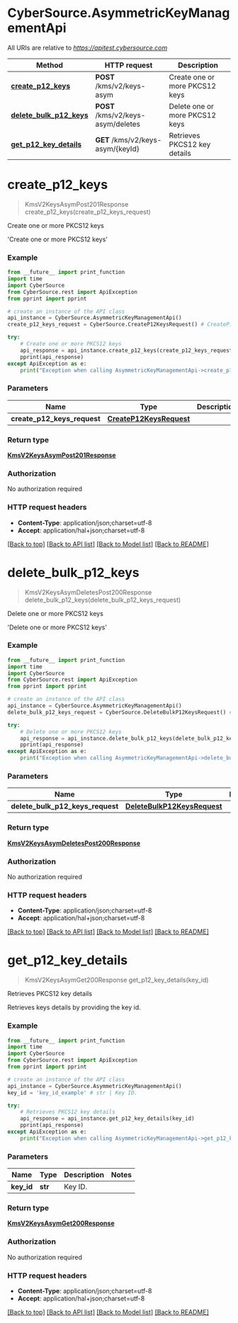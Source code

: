 # CyberSource.AsymmetricKeyManagementApi

All URIs are relative to *https://apitest.cybersource.com*

Method | HTTP request | Description
------------- | ------------- | -------------
[**create_p12_keys**](AsymmetricKeyManagementApi.md#create_p12_keys) | **POST** /kms/v2/keys-asym | Create one or more PKCS12 keys
[**delete_bulk_p12_keys**](AsymmetricKeyManagementApi.md#delete_bulk_p12_keys) | **POST** /kms/v2/keys-asym/deletes | Delete one or more PKCS12 keys
[**get_p12_key_details**](AsymmetricKeyManagementApi.md#get_p12_key_details) | **GET** /kms/v2/keys-asym/{keyId} | Retrieves PKCS12 key details


# **create_p12_keys**
> KmsV2KeysAsymPost201Response create_p12_keys(create_p12_keys_request)

Create one or more PKCS12 keys

'Create one or more PKCS12 keys' 

### Example 
```python
from __future__ import print_function
import time
import CyberSource
from CyberSource.rest import ApiException
from pprint import pprint

# create an instance of the API class
api_instance = CyberSource.AsymmetricKeyManagementApi()
create_p12_keys_request = CyberSource.CreateP12KeysRequest() # CreateP12KeysRequest | 

try: 
    # Create one or more PKCS12 keys
    api_response = api_instance.create_p12_keys(create_p12_keys_request)
    pprint(api_response)
except ApiException as e:
    print("Exception when calling AsymmetricKeyManagementApi->create_p12_keys: %s\n" % e)
```

### Parameters

Name | Type | Description  | Notes
------------- | ------------- | ------------- | -------------
 **create_p12_keys_request** | [**CreateP12KeysRequest**](CreateP12KeysRequest.md)|  | 

### Return type

[**KmsV2KeysAsymPost201Response**](KmsV2KeysAsymPost201Response.md)

### Authorization

No authorization required

### HTTP request headers

 - **Content-Type**: application/json;charset=utf-8
 - **Accept**: application/hal+json;charset=utf-8

[[Back to top]](#) [[Back to API list]](../README.md#documentation-for-api-endpoints) [[Back to Model list]](../README.md#documentation-for-models) [[Back to README]](../README.md)

# **delete_bulk_p12_keys**
> KmsV2KeysAsymDeletesPost200Response delete_bulk_p12_keys(delete_bulk_p12_keys_request)

Delete one or more PKCS12 keys

'Delete one or more PKCS12 keys' 

### Example 
```python
from __future__ import print_function
import time
import CyberSource
from CyberSource.rest import ApiException
from pprint import pprint

# create an instance of the API class
api_instance = CyberSource.AsymmetricKeyManagementApi()
delete_bulk_p12_keys_request = CyberSource.DeleteBulkP12KeysRequest() # DeleteBulkP12KeysRequest | 

try: 
    # Delete one or more PKCS12 keys
    api_response = api_instance.delete_bulk_p12_keys(delete_bulk_p12_keys_request)
    pprint(api_response)
except ApiException as e:
    print("Exception when calling AsymmetricKeyManagementApi->delete_bulk_p12_keys: %s\n" % e)
```

### Parameters

Name | Type | Description  | Notes
------------- | ------------- | ------------- | -------------
 **delete_bulk_p12_keys_request** | [**DeleteBulkP12KeysRequest**](DeleteBulkP12KeysRequest.md)|  | 

### Return type

[**KmsV2KeysAsymDeletesPost200Response**](KmsV2KeysAsymDeletesPost200Response.md)

### Authorization

No authorization required

### HTTP request headers

 - **Content-Type**: application/json;charset=utf-8
 - **Accept**: application/hal+json;charset=utf-8

[[Back to top]](#) [[Back to API list]](../README.md#documentation-for-api-endpoints) [[Back to Model list]](../README.md#documentation-for-models) [[Back to README]](../README.md)

# **get_p12_key_details**
> KmsV2KeysAsymGet200Response get_p12_key_details(key_id)

Retrieves PKCS12 key details

Retrieves keys details by providing the key id.

### Example 
```python
from __future__ import print_function
import time
import CyberSource
from CyberSource.rest import ApiException
from pprint import pprint

# create an instance of the API class
api_instance = CyberSource.AsymmetricKeyManagementApi()
key_id = 'key_id_example' # str | Key ID. 

try: 
    # Retrieves PKCS12 key details
    api_response = api_instance.get_p12_key_details(key_id)
    pprint(api_response)
except ApiException as e:
    print("Exception when calling AsymmetricKeyManagementApi->get_p12_key_details: %s\n" % e)
```

### Parameters

Name | Type | Description  | Notes
------------- | ------------- | ------------- | -------------
 **key_id** | **str**| Key ID.  | 

### Return type

[**KmsV2KeysAsymGet200Response**](KmsV2KeysAsymGet200Response.md)

### Authorization

No authorization required

### HTTP request headers

 - **Content-Type**: application/json;charset=utf-8
 - **Accept**: application/hal+json;charset=utf-8

[[Back to top]](#) [[Back to API list]](../README.md#documentation-for-api-endpoints) [[Back to Model list]](../README.md#documentation-for-models) [[Back to README]](../README.md)

